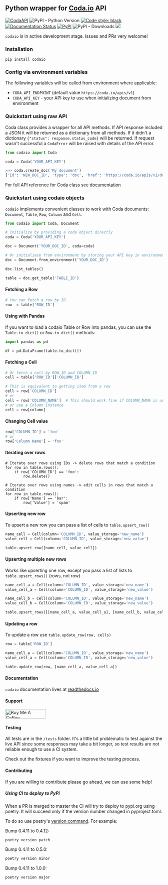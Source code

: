 ## Python wrapper for [Coda.io](https://coda.io) API

[![CodaAPI](https://img.shields.io/badge/Coda_API_version-0.1.1--beta1-orange)](https://coda.io/developers/apis/v1)
![PyPI - Python Version](https://img.shields.io/pypi/pyversions/codaio)
[![Code style: black](https://img.shields.io/badge/code%20style-black-000000.svg)](https://github.com/psf/black)
[![Documentation Status](https://readthedocs.org/projects/codaio/badge/?version=latest)](https://codaio.readthedocs.io/en/latest/?badge=latest)
[![PyPI](https://img.shields.io/pypi/v/codaio)](https://pypi.org/project/codaio/)
![PyPI - Downloads](https://img.shields.io/pypi/dw/codaio)
[![](https://img.shields.io/badge/Support-Buy_coffee!-Orange)](https://www.buymeacoffee.com/licht1stein)

`codaio` is in active development stage. Issues and PRs very welcome! 


### Installation
```shell script
pip install codaio
```

### Config via environment variables
The following variables will be called from environment where applicable:

* `CODA_API_ENDPOINT` (default value `https://coda.io/apis/v1`)
* `CODA_API_KEY` - your API key to use when initializing document from environment

### Quickstart using raw API
Coda class provides a wrapper for all API methods. If API response included a JSON it will be returned as a dictionary from all methods. If it didn't a dictionary `{"status": response.status_code}` will be returned.
If request wasn't successful a `CodaError` will be raised with details of the API error.

```python
from codaio import Coda

coda = Coda('YOUR_API_KEY')

>>> coda.create_doc('My document')
{'id': 'NEW_DOC_ID', 'type': 'doc', 'href': 'https://coda.io/apis/v1/docs/LINK', 'browserLink': 'https://coda.io/d/LINK', 'name': 'My Document', 'owner': 'your@email', 'createdAt': '2019-08-29T11:36:45.120Z', 'updatedAt': '2019-08-29T11:36:45.272Z'}
```
For full API reference for Coda class see [documentation](https://codaio.readthedocs.io/en/latest/index.html#codaio.Coda)

### Quickstart using codaio objects

`codaio` implements convenient classes to work with Coda documents: `Document`, `Table`, `Row`, `Column` and `Cell`.

```python
from codaio import Coda, Document

# Initialize by providing a coda object directly
coda = Coda('YOUR_API_KEY')

doc = Document('YOUR_DOC_ID', coda=coda)

# Or initialiaze from environment by storing your API key in environment variable `CODA_API_KEY`
doc = Document.from_environment('YOUR_DOC_ID')

doc.list_tables()

table = doc.get_table('TABLE_ID')
```
#### Fetching a Row
```python
# You can fetch a row by ID
row  = table['ROW_ID']
```

#### Using with Pandas
If you want to load a codaio Table or Row into pandas, you can use the `Table.to_dict()` or `Row.to_dict()` methods:
```python
import pandas as pd

df = pd.DataFrame(table.to_dict())
```

#### Fetching a Cell
```python
# Or fetch a cell by ROW_ID and COLUMN_ID
cell = table['ROW_ID']['COLUMN_ID']  

# This is equivalent to getting item from a row
cell = row['COLUMN_ID']
# or 
cell = row['COLUMN_NAME']  # This should work fine if COLUMN_NAME is unique, otherwise it will raise AmbiguousColumn error
# or use a Column instance
cell = row[column]
```

#### Changing Cell value

```python
row['COLUMN_ID'] = 'foo'
# or
row['Column Name'] = 'foo'
```

#### Iterating over rows
```
# Iterate over rows using IDs -> delete rows that match a condition
for row in table.rows():
    if row['COLUMN_ID'] == 'foo':
        row.delete()

# Iterate over rows using names -> edit cells in rows that match a condition
for row in table.rows():
    if row['Name'] == 'bar':
        row['Value'] = 'spam'
```

#### Upserting new row
To upsert a new row you can pass a list of cells to `table.upsert_row()`
```python
name_cell = Cell(column='COLUMN_ID', value_storage='new_name')
value_cell = Cell(column='COLUMN_ID', value_storage='new_value')

table.upsert_row([name_cell, value_cell])
```

#### Upserting multiple new rows
Works like upserting one row, except you pass a list of lists to `table.upsert_rows()` (rows, not row)
```python
name_cell_a = Cell(column='COLUMN_ID', value_storage='new_name')
value_cell_a = Cell(column='COLUMN_ID', value_storage='new_value')

name_cell_b = Cell(column='COLUMN_ID', value_storage='new_name')
value_cell_b = Cell(column='COLUMN_ID', value_storage='new_value')

table.upsert_rows([[name_cell_a, value_cell_a], [name_cell_b, value_cell_b]])
```

#### Updating a row
To update a row use `table.update_row(row, cells)`
```python
row = table['ROW_ID']

name_cell_a = Cell(column='COLUMN_ID', value_storage='new_name')
value_cell_a = Cell(column='COLUMN_ID', value_storage='new_value')

table.update_row(row, [name_cell_a, value_cell_a])
```

#### Documentation

`codaio` documentation lives at [readthedocs.io](https://codaio.readthedocs.io/en/latest/index.html)

#### Support

<a href="https://www.buymeacoffee.com/licht1stein" target="_blank"><img src="https://cdn.buymeacoffee.com/buttons/default-orange.png" alt="Buy Me A Coffee" style="height: 30px !important;width: 130px !important;" ></a>

#### Testing

All tests are in the `/tests` folder. It's a little bit problematic to test against the live API since some responses may take a bit longer, so test results are not reliable enough to use a CI system.

Check out the fixtures if you want to improve the testing process.


#### Contributing

If you are willing to contribute please go ahead, we can use some help!

##### Using CI to deploy to PyPi

When a PR is merged to master the CI will try to deploy to pypi.org using poetry. It will succeed only if the 
version number changed in pyproject.toml. 

To do so use poetry's [version command](https://python-poetry.org/docs/cli/#version). For example:

Bump 0.4.11 to 0.4.12:
```bash
poetry version patch
```

Bump 0.4.11 to 0.5.0:
```bash
poetry version minor
```

Bump 0.4.11 to 1.0.0:
```bash
poetry version major
```
